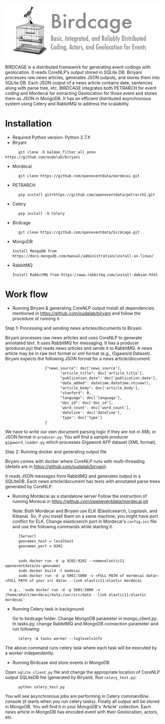 ![](logo.png)

BIRDCAGE is a distributed framework for generating event codings with geolocation. It reads CoreNLP’s output stored in SQLite DB. Biriyani processes raw news articles, generates JSON outputs, and stores them into SQLite DB. Each JSON output of a news article contains date, sentences along with parse tree, etc.  BIRDCAGE integrates both PETRARCH for event coding and Mordecai for extracting Geolocation for those event and stores them as JSON in MongoDB. It has an efficient distributed asynchronous system using Celery and RabbitMQ to address the scalability.

# Installation

- Required Python version: Python 2.7.X    
- Biryani 

```
      git clone -b kalman_filter_all_anno https://github.com/oudalab/biryani
```

- Mordecai 

``` 
      git clone https://github.com/openeventdata/mordecai.git
```
  
- PETRARCH 

```
      pip install git+https://github.com/openeventdata/petrarch2.git
```

- Celery

```
      pip install -U Celery
```

- Birdcage 
 
```
      git clone https://github.com/openeventdata/birdcage.git
```

- MongoDB
   
      Install MongoDB from https://docs.mongodb.com/manual/administration/install-on-linux/

- RabbitMQ
   
      Install RabbitMQ from https://www.rabbitmq.com/install-debian.html  


# Work flow

- Running Biryani & generating CoreNLP output
      Install all dependencies mentioned in https://github.com/oudalab/biryani and follow the procedure of running it.

Step 1: Processing and sending news articles/documents to Biryani

Biryani processes raw news articles and uses CoreNLP to generate annotated text. It uses RabbitMQ for messaging. It has a producer (producer.py) that reads news articles and sends it to RabbitMQ. A news article may be in raw text format or xml format (e.g., Gigaword Dataset). Biryani expects the following JSON format for a news article/document:

```
                  {"news_source": doc['news_source'],
                         "article_title": doc['article_title'],
                         "publication_date": doc['publication_date'],
                         "date_added": datetime.datetime.utcnow(),
                         "article_body": doc['article_body'],
                         "stanford": 0,
                         "language": doc['language'],
                         "doc_id": doc['doc_id'],
                         'word_count': doc['word_count'],
                         'dateline': doc['dateline'],
                         'type': doc['type']
                  }
```

We have to write our own document parsing logic if they are not in XML or JSON format in `producer.py`. You will find a sample producer `gigaword_loader.py` which processes Gigaword AFP dataset (XML format).

Step 2: Running docker and generating output file
       
Biryani comes with docker where CoreNLP runs with multi-threading (details are in https://github.com/oudalab/biryani).

It reads JSON messages from RabbitMQ and generates output in a SQLiteDB. Each news article/document has texts with annotated parse trees generated by CoreNLP.       

- Running Mordecai as a standalone server
  Follow the instruction of running Morecai in https://github.com/openeventdata/mordecai.git
  
  Note: Both Mordecai and Biryani use ELK (Elasticsearch, Logstash, and Kibana). So, if you install them on a same machine, you might have port conflict for ELK. Change elasticserch port in Mordecai's `config.ini` file  and use the following commands while starting it. 
  
```
      [Server]
      geonames_host = localhost
      geonames_port = 9202

  
      sudo docker run -d -p 9202:9202 --name=elastic11 openeventdata/es-geonames
      sudo docker build -t modecai .
      sudo docker run -d -p 5001:5000 -v <FULL PATH of mordecai data>:<FULL PATH of your src data> --link elastic11:elastic mordecai

```
      e.g., `sudo docker run -d -p 5001:5000 -v /home/ahalt/mordecai/data:/usr/src/data --link elastic11:elastic mordecai`
  
  

- Running Celery task in background
  
  Go to birdcage folder. Change MongoDB parameter in mongo_client.py. In tasks.py, change RabbitMQ and MongoDB connection parameter and run following:
 
```
      celery -A tasks worker --loglevel=info
```

  The above command runs celery task where each task will be executed by a worker independently. 
  
  
- Running Birdcase and store events in MongoDB

Open `sqlite_client.py` file and change the appropriate location of CoreNLP output SQLiteDB file (generated by Biryani).
  Run  `celery_test.py`:

```
      python celery_test.py
```

  You will see asynchronous jobs are performing in Celery commandline console (it starts when you run celery tasks). Finally all output will be stored in MongoDB. You will find it in your MongoDB's 'Article' collection. Each news article in MongoDB has encoded event with their Geolocation, actors, etc. 

